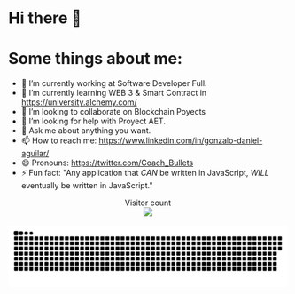 # Hi there 👋 #

# Some things about me:

- 🔭 I’m currently working at Software Developer Full.
- 🌱 I’m currently learning WEB 3 & Smart Contract in https://university.alchemy.com/
- 👯 I’m looking to collaborate on Blockchain Poyects
- 🤔 I’m looking for help with Proyect AET.
- 💬 Ask me about anything you want.
- 📫 How to reach me: https://www.linkedin.com/in/gonzalo-daniel-aguilar/
- 😄 Pronouns: https://twitter.com/Coach_Bullets
- ⚡ Fun fact: "Any application that *CAN* be written in JavaScript, *WILL* eventually be written in JavaScript."
<p align="center"> 
  Visitor count<br>
  <img src="https://profile-counter.glitch.me/gonzalolater/count.svg" />
</p>
<a href=#><img src="contributions.svg"></a>

